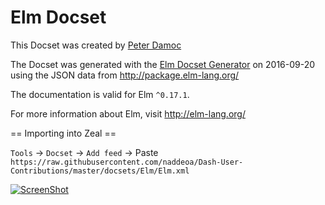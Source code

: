 Elm Docset
=======================

This Docset was created by [Peter Damoc](https://github.com/pdamoc/)

The Docset was generated with the [Elm Docset Generator](https://github.com/pdamoc/elm-docset) on 2016-09-20 using the JSON data from http://package.elm-lang.org/

The documentation is valid for Elm `^0.17.1`.

For more information about Elm, visit http://elm-lang.org/


== Importing into Zeal ==

`Tools` -> `Docset` -> `Add feed` -> Paste `https://raw.githubusercontent.com/naddeoa/Dash-User-Contributions/master/docsets/Elm/Elm.xml`

[![ScreenShot](https://thumbs.gfycat.com/ObeseMistyDunnart-poster.jpg)](https://gfycat.com/ObeseMistyDunnart)
